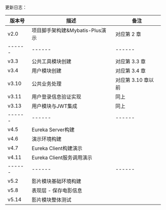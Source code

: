 更新日志：

| 版本号 | 描述 | 备注 |
| ------ | ------ | ------ |
| v2.0  | 项目脚手架构建&Mybatis-Plus演示 | 对应第 2 章 |
| ------ | ------ | ------ |
| v3.3  | 公共工具模块创建 | 对应第 3.3 章 |
| v3.4  | 用户模块创建 | 对应第 3.4 章 |
| v3.10 | 公共业务处理 | 对应第 3.10 章以前 |
| v3.11 | 用户登录信息验证实现 | 同上 |
| v3.13 | 用户模块与JWT集成 | 同上 |
| ------ | ------ | ------ |
| v4.5  | Eureka Server构建 |  |
| v4.6  | 演示环境构建 |  |
| v4.7  | Eureka Client构建演示 |  |
| v4.11  | Eureka Client服务调用演示 |  |
| ------ | ------ | ------ |
| v5.2  | 影片模块基础环境构建 |  |
| v5.8  | 表现层 - 保存电影信息 |  |
| v5.14 | 影片模块整体测试 |  |
